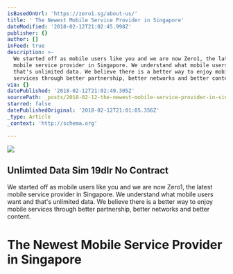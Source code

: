 ```yaml
---
isBasedOnUrl: 'https://zero1.sg/about-us/'
title: ' The Newest Mobile Service Provider in Singapore'
dateModified: '2018-02-12T21:02:45.998Z'
publisher: {}
author: []
inFeed: true
description: >-
  We started off as mobile users like you and we are now Zero1, the latest
  mobile service provider in Singapore. We understand what mobile users want and
  that's unlimited data. We believe there is a better way to enjoy mobile
  services through better partnership, better networks and better content.
via: {}
datePublished: '2018-02-12T21:02:49.305Z'
sourcePath: _posts/2018-02-12-the-newest-mobile-service-provider-in-singapore.md
starred: false
datePublishedOriginal: '2018-02-12T21:01:05.356Z'
_type: Article
_context: 'http://schema.org'

---
```

<article style=""><img src="https://imgflo.herokuapp.com/graph/2b2431f8e7ba7b0/366e42daebedb73ad9374b367b67ceff/noop.png?input=https%3A%2F%2Fzero1.sg%2Fwp-content%2Fuploads%2F2018%2F02%2Fzero1-logo.png" /><h1> Unlimted Data Sim 19dlr No Contract </h1><p>We started off as mobile users like you and we are now Zero1, the latest mobile service provider in Singapore. We understand what mobile users want and that's unlimited data. We believe there is a better way to enjoy mobile services through better partnership, better networks and better content.</p></article>

# The Newest Mobile Service Provider in Singapore